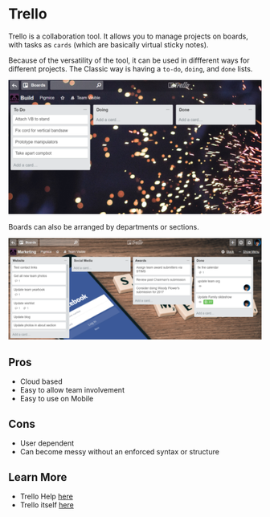 # Trello

Trello is a collaboration tool. It allows you to manage projects on boards, with tasks as `cards` (which are basically virtual sticky notes).

Because of the versatility of the tool, it can be used in diffferent ways for different projects. The Classic way is having a `to-do`, `doing`, and `done` lists.

![BuildBoard](/images/BuildBoard.PNG)

Boards can also be arranged by departments or sections.

![MarketingBoard](/images/MarketingBoard.PNG)

## Pros

- Cloud based
- Easy to allow team involvement
- Easy to use on Mobile

## Cons

- User dependent
- Can become messy without an enforced syntax or structure

## Learn More

- Trello Help [here](http://help.trello.com/)
- Trello itself [here](https://trello.com/)
